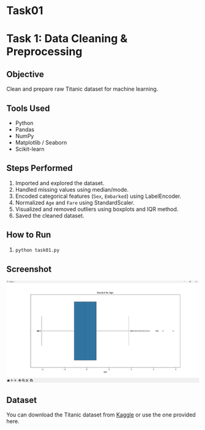 # Task01
# Task 1: Data Cleaning & Preprocessing

## Objective
Clean and prepare raw Titanic dataset for machine learning.

## Tools Used
- Python
- Pandas
- NumPy
- Matplotlib / Seaborn
- Scikit-learn

## Steps Performed
1. Imported and explored the dataset.
2. Handled missing values using median/mode.
3. Encoded categorical features (`Sex`, `Embarked`) using LabelEncoder.
4. Normalized `Age` and `Fare` using StandardScaler.
5. Visualized and removed outliers using boxplots and IQR method.
6. Saved the cleaned dataset.

## How to Run
1. 
   ```bash
   python task01.py
   ```

   
## Screenshot
![Histogram](screenshot/output.png)

## Dataset
You can download the Titanic dataset from [Kaggle](https://www.kaggle.com/c/titanic/data) or use the one provided here.

